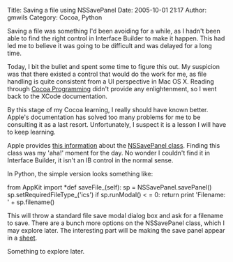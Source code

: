 Title: Saving a file using NSSavePanel
Date: 2005-10-01 21:17
Author: gmwils
Category: Cocoa, Python

Saving a file was something I'd been avoiding for a while, as I hadn't
been able to find the right control in Interface Builder to make it
happen. This had led me to believe it was going to be difficult and was
delayed for a long time.

</p>

Today, I bit the bullet and spent some time to figure this out. My
suspicion was that there existed a control that would do the work for
me, as file handling is quite consistent from a UI perspective in Mac OS
X. Reading through [Cocoa Programming][] didn't provide any
enlightenment, so I went back to the XCode documentation.

</p>

By this stage of my Cocoa learning, I really should have known better.
Apple's documentation has solved too many problems for me to be
consulting it as a last resort. Unfortunately, I suspect it is a lesson
I will have to keep learning.

</p>

Apple provides [this information][] about the [NSSavePanel class][].
Finding this class was my 'aha!' moment for the day. No wonder I
couldn't find it in Interface Builder, it isn't an IB control in the
normal sense.

</p>

In Python, the simple version looks something like:

</p>

<p>
    from AppKit import *def saveFile_(self):    sp = NSSavePanel.savePanel()    sp.setRequiredFileType_('ics')    if sp.runModal() < = 0:        return    print 'Filename: ' + sp.filename()

</p>

This will throw a standard file save modal dialog box and ask for a
filename to save. There are a bunch more options on the NSSavePanel
class, which I may explore later. The interesting part will be making
the save panel appear in a [sheet][].

</p>

Something to explore later.

</p>

  [Cocoa Programming]: http://www.amazon.com/exec/obidos/ASIN/0672322307/pseudofish-20?creative=327641&camp=14573&link_code=as1
  [this information]: http://developer.apple.com/documentation/Cocoa/Conceptual/AppFileMgmt/index.html#//apple_ref/doc/uid/10000056i
  [NSSavePanel class]: http://developer.apple.com/documentation/Cocoa/Reference/ApplicationKit/ObjC_classic/Classes/NSSavePanel.html
  [sheet]: http://developer.apple.com/documentation/Cocoa/Conceptual/Sheets/index.html#//apple_ref/doc/uid/10000002i
